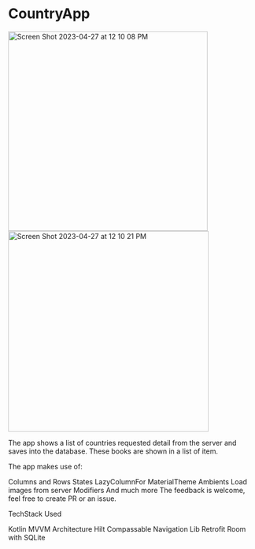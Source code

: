 # CountryApp
<img width="405" alt="Screen Shot 2023-04-27 at 12 10 08 PM" src="https://user-images.githubusercontent.com/22993856/234923685-3e8a781f-64fd-41b3-8060-3d8105bd7ebf.png">
<img width="407" alt="Screen Shot 2023-04-27 at 12 10 21 PM" src="https://user-images.githubusercontent.com/22993856/234923752-6db9a652-1579-48e1-9606-fb445005da60.png">

The app shows a list of countries requested detail from the server and saves into the database. These books are shown in a list of item.

The app makes use of:

Columns and Rows
States
LazyColumnFor
MaterialTheme
Ambients
Load images from server
Modifiers
And much more
The feedback is welcome, feel free to create PR or an issue.

TechStack Used

Kotlin
MVVM Architecture 
Hilt
Compassable 
Navigation Lib
Retrofit
Room with SQLite 
